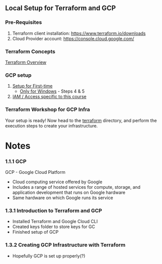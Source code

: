 ## Local Setup for Terraform and GCP

### Pre-Requisites
1. Terraform client installation: https://www.terraform.io/downloads
2. Cloud Provider account: https://console.cloud.google.com/ 

### Terraform Concepts
[Terraform Overview](terraform_overview.md)

### GCP setup

1. [Setup for First-time](gcp_overview.md#initial-setup)
    * [Only for Windows](windows.md) - Steps 4 & 5
2. [IAM / Access specific to this course](gcp_overview.md#setup-for-access)

### Terraform Workshop for GCP Infra
Your setup is ready!
Now head to the [terraform](terraform) directory, and perform the execution steps to create your infrastructure.

# Notes
### 1.1.1 GCP
GCP - Google Cloud Platform
- Cloud computing service offered by Google
- Includes a range of hosted services for compute, storage, and application development that runs on Google hardware
- Same hardware on which Google runs its service

### 1.3.1 Introduction to Terraform and GCP
- Installed Terraform and Google Cloud CLI
- Created keys folder to store keys for GC
- Finished setup of GCP

### 1.3.2 Creating GCP Infrastructure with Terraform
- Hopefully GCP is set up properly(?)

